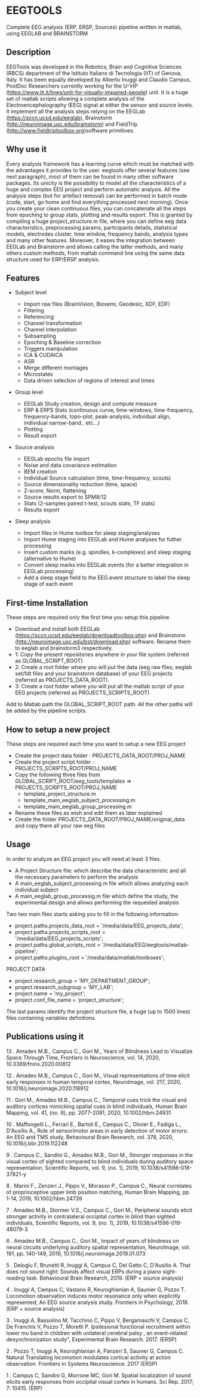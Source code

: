 # EEGTOOLS
Complete EEG analysis (ERP, ERSP, Sources) pipeline written in matlab, using EEGLAB and BRAINSTORM

## Description

EEGTools was developed in the Robotics, Brain and Cognitive Sciences (RBCS) department of the Istituto Italiano di Tecnologia (IIT) of Genova, Italy.
It has been equally developed by Alberto Inuggi and Claudio Campus, PostDoc Researchers currently working for the U-VIP (https://www.iit.it/lines/unit-for-visually-impaired-people) unit.
It is a huge set of matlab scripts allowing a complete analysis of the Electroencephalography (EEG) signal at either the sensor and source levels.
It implement all the analysis steps relying on the EEGLab (https://sccn.ucsd.edu/eeglab), Brainstorm (http://neuroimage.usc.edu/brainstorm) and FieldTrip (http://www.fieldtriptoolbox.org)software primitives.

## Why use it

Every analysis framework has a learning curve which must be matched with the advantages it provides to the user.
eegtools offer several features (see next paragraph), most of them can be found in many other software packages. Its unicity is the possibility to model all the characteristics of a huge and complex EEG project and perform automatic analysis. All the analysis steps (but for artefact removal) can be performed in batch mode (code, start, go home and find everything processed next morning). Once you create your clean continuous files, you can concatenate all the steps from epoching to group stats, plotting and results export. This is granted by compiling a huge project_structure.m file, where you can define eeg data characteristics, preprocessing params, participants details, statistical models, electrodes cluster, time window, frequency bands, analysis types and many other features.
Moreover, it eases the integration between EEGLab and Brainstorm and allows calling the latter methods, and many others custom methods, from matlab command line using the same data structure used for ERP/ERSP analysis.

## Features

* Subject level
  * Import raw files (BrainVision, Biosemi, Geodesic, XDF, EDF)
  * Filtering
  * Referencing
  * Channel transformation
  * Channel interpolation
  * Subsampling
  * Epoching & Baseline correction
  * Triggers manipulation
  * ICA & CUDAICA
  * ASR
  * Merge different montages
  * Microstates
  * Data driven selection of regions of interest and times
  
* Group level
  * EEGLab Study creation, design and compute measure
  * ERP & ERPS Stats (continuous curve, time-windows, time-frequency, frequency-bands, topo-plot, peak-analysis, individual align, individual narrow-band.. etc...)
  * Plotting
  * Result export

* Source analysis
  * EEGLab epochs file import
  * Noise and data covariance estimation
  * BEM creation
  * Individual Source calculation (time, time-frequency, scouts)
  * Source dimensionality reduction (time, space)
  * Z-score, Norm, flattening
  * Source results export to SPM8/12
  * Stats (2-samples paired t-test, scouts stats, TF stats)
  * Results export
  
* Sleep analysis
  * Import files in Hume toolbox for sleep staging/analyses
  * Import Hume staging into EEGLab and Hume analyses for futher processing
  * Insert custom marks (e.g. spindles, k-complexes) and sleep staging (alternative to Hume)
  * Convert sleep marks into EEGLab events (for a better integration in EEGLab processing)
  * Add a sleep stage field to the EEG.event structure to label the sleep stage of each event
  
## First-time Installation

These steps are required only the first time you setup this pipeline
* Download and install both EEGLab (https://sccn.ucsd.edu/eeglab/downloadtoolbox.php) and Brainstorm (http://neuroimage.usc.edu/bst/download.php) software. Rename them to eeglab and brainstorm3 respectively.
* 1: Copy the present repositories anywhere in your file system (referred as GLOBAL_SCRIPT_ROOT) 
* 2: Create a root folder where you will put the data (eeg raw files, eeglab set/fdt files and your brainstorm database) of your EEG projects (referred as PROJECTS_DATA_ROOT).
* 3: Create a root folder where you will put all the matlab script of your EEG projects (referred as PROJECTS_SCRIPTS_ROOT)

Add to Matlab path the GLOBAL_SCRIPT_ROOT path. All the other paths will be added by the pipeline scripts.  

## How to setup a new project

These steps are required each time you want to setup a new EEG project
* Create the project data folder   :  PROJECTS_DATA_ROOT/PROJ_NAME
* Create the project script folder :  PROJECTS_SCRIPTS_ROOT/PROJ_NAME
* Copy the following three files from GLOBAL_SCRIPT_ROOT/eeg_tools/templates => PROJECTS_SCRIPTS_ROOT/PROJ_NAME
  * template_project_structure.m
  * template_main_eeglab_subject_processing.m
  * template_main_eeglab_group_processing.m
* Rename these files as wish and edit them as later explained
* Create the folder PROJECTS_DATA_ROOT/PROJ_NAME/original_data and copy there all your raw eeg files

## Usage

In order to analyze an EEG project you will need at least 3 files. 
* A Project Structure file: which describe the data characteristic and all the necessary parameters to perform the analysis
* A main_eeglab_subject_processing.m file which allows analyzing each individual subject
* A main_eeglab_group_processig.m file which define the study, the experimental design and allows performing the requested analysis

Two two main files starts asking you to fill in the following information:

* project.paths.projects_data_root    = '/media/data/EEG_projects_data';
* project.paths.projects_scripts_root = '/media/data/EEG_projects_scripts';
* project.paths.global_scripts_root   = '/media/data/EEG/eegtools/matlab-pipeline';
* project.paths.plugins_root          = '/media/data/matlab/toolboxes';

PROJECT DATA 

* project.research_group      = 'MY_DEPARTMENT_GROUP';
* project.research_subgroup   = 'MY_LAB';
* project.name                = 'my_project';
* project.conf_file_name      = 'project_structure'; 

The last params identify the project structure file, a huge (up to 1500 lines) files containing variables definitions.

## Publications using it

13 . Amadeo M.B., Campus C., Gori M., Years of Blindness Lead to Visualize Space Through Time, Frontiers in Neuroscience, vol. 14, 2020, 10.3389/fnins.2020.00812

12 . Amadeo M.B., Campus C., Gori M., Visual representations of time elicit early responses in human temporal cortex, NeuroImage, vol. 217, 2020, 10.1016/j.neuroimage.2020.116912

11 . Gori M., Amadeo M.B., Campus C., Temporal cues trick the visual and auditory cortices mimicking spatial cues in blind individuals, Human Brain Mapping, vol. 41, (no. 8), pp. 2077-2091, 2020, 10.1002/hbm.24931

10 . Maffongelli L., Ferrari E., Bartoli E., Campus C., Olivier E., Fadiga L., D'Ausilio A., Role of sensorimotor areas in early detection of motor errors: An EEG and TMS study, Behavioural Brain Research, vol. 378, 2020, 10.1016/j.bbr.2019.112248

9 . Campus C., Sandini G., Amadeo M.B., Gori M., Stronger responses in the visual cortex of sighted compared to blind individuals during auditory space representation, Scientific Reports, vol. 9, (no. 1), 2019, 10.1038/s41598-018-37821-y

8 . Marini F., Zenzeri J., Pippo V., Morasso P., Campus C., Neural correlates of proprioceptive upper limb position matching, Human Brain Mapping, pp. 1-14, 2019, 10.1002/hbm.24739
 
7 . Amadeo M.B., Stormer V.S., Campus C., Gori M., Peripheral sounds elicit stronger activity in contralateral occipital cortex in blind than sighted individuals, Scientific Reports, vol. 9, (no. 1), 2019, 10.1038/s41598-019-48079-3

6 . Amadeo M.B., Campus C., Gori M., Impact of years of blindness on neural circuits underlying auditory spatial representation, NeuroImage, vol. 191, pp. 140-149, 2019, 10.1016/j.neuroimage.2019.01.073

5 . Deloglu F, Brunetti R, Inuggi A, Campus C, Del Gatto C, D'Ausilio A. That does not sound right: Sounds affect visual ERPs during a piano sight-reading task. Behavioural Brain Research, 2019. (ERP + source analysis)

4 . Inuggi A, Campus C, Vastano R, Keuroghlanian A, Saunier G, Pozzo T.  Locomotion observation induces motor resonance only when explicitly represented; An EEG source analysis study. Frontiers in Psychology, 2018.    (ERP + source analysis)

3 . Inuggi A, Bassolino M, Tacchino C, Pippo V, Bergamaschi V, Campus C, De Franchis V, Pozzo T, Moretti P. Ipsilesional functional recruitment within lower mu band in children with unilateral cerebral palsy , an event-related desynchronization study", Experimental Brain Research. 2017.                             (ERSP)

2 . Pozzo T, Inuggi A, Keuroghlanian A, Panzeri S, Saunier G, Campus C. Natural Translating locomotion modulates cortical activity at action observation. Frontiers in Systems Neuroscience. 2017  (ERSP)

1 . Campus C, Sandini G, Morrone MC, Gori M. Spatial localization of sound elicits early responses from occipital visual cortex in humans. Sci Rep. 2017; 7: 10415.       (ERP)

